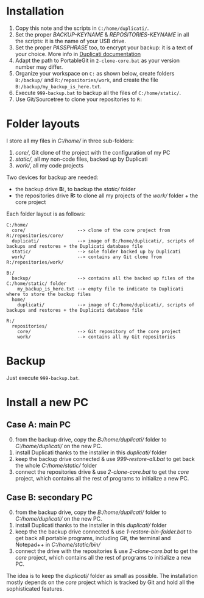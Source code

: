 # Installation

1. Copy this note and the scripts in `C:/home/duplicati/`.
2. Set the proper _BACKUP-KEYNAME_ & _REPOSITORIES-KEYNAME_ in all the scripts: it is the name of your USB drive. 
3. Set the proper _PASSPHRASE_ too, to encrypt your backup: it is a text of your choice. More info in [Duplicati documentation](https://docs.duplicati.com/en/latest/06-advanced-options/#passphrase)
4. Adapt the path to PortableGit in `2-clone-core.bat` as your version number may differ.
5. Organize your workspace on `C:` as shown below, create folders `B:/backup/` and `R:/repositories/work`, and create the file  `B:/backup/my_backup_is_here.txt`.
6. Execute `999-backup.bat` to backup all the files of `C:/home/static/`.
7. Use Git/Sourcetree to clone your repositories to `R:`

# Folder layouts

I store all my files in _C:/home/_ in three sub-folders:

1. _core/_, Git clone of the project with the configuration of my PC
2. _static/_, all my non-code files, backed up by Duplicati
3. _work/_, all my code projects

Two devices for backup are needed:

- the backup drive **B:**, to backup the _static/_ folder
- the repositories drive **R:** to clone all my projects of the _work/_ folder + the core project

Each folder layout is as follows:

```
C:/home/
  core/                   --> clone of the core project from R:/repositories/core/
  duplicati/              --> image of B:/home/duplicati/, scripts of backups and restores + the Duplicati database file
  static/                 --> sole folder backed up by Duplicati
  work/                   --> contains any Git clone from R:/repositories/work/

B:/
  backup/                 --> contains all the backed up files of the C:/home/static/ folder
    my_backup_is_here.txt --> empty file to indicate to Duplicati where to store the backup files
  home/
    duplicati/            --> image of C:/home/duplicati/, scripts of backups and restores + the Duplicati database file

R:/
  repositories/
    core/                 --> Git repository of the core project
    work/                 --> contains all my Git repositories
```

# Backup

Just execute `999-backup.bat`.

# Install a new PC

## Case A: main PC

0. from the backup drive, copy the _B:/home/duplicati/_ folder to _C:/home/duplicati/_ on the new PC.
1. install Duplicati thanks to the installer in this _duplicati/_ folder
2. keep the backup drive connected & use _999-restore-all.bat_ to get back the whole _C:/home/static/_ folder
3. connect the repositories drive & use _2-clone-core.bat_ to get the _core_ project, which contains all the rest of programs to initialize a new PC.

## Case B: secondary PC

0. from the backup drive, copy the _B:/home/duplicati/_ folder to _C:/home/duplicati/_ on the new PC.
1. install Duplicati thanks to the installer in this _duplicati/_ folder
2. keep the the backup drive connected & use _1-restore-bin-folder.bat_ to get back all portable programs, including Git, the terminal and Notepad++ in _C:/home/static/bin/_
3. connect the drive with the repositories & use _2-clone-core.bat_ to get the _core_ project, which contains all the rest of programs to initialize a new PC.

The idea is to keep the _duplicati/_ folder as small as possible. The installation mostly depends on the _core_ project which is tracked by Git and hold all the sophisticated features.
